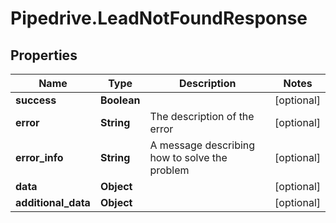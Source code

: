 # Pipedrive.LeadNotFoundResponse

## Properties

Name | Type | Description | Notes
------------ | ------------- | ------------- | -------------
**success** | **Boolean** |  | [optional] 
**error** | **String** | The description of the error | [optional] 
**error_info** | **String** | A message describing how to solve the problem | [optional] 
**data** | **Object** |  | [optional] 
**additional_data** | **Object** |  | [optional] 


